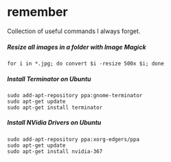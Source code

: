 # remember
Collection of useful commands I always forget.

##### Resize all images in a folder with Image Magick
  
    for i in *.jpg; do convert $i -resize 500x $i; done

##### Install Terminator on Ubuntu

    sudo add-apt-repository ppa:gnome-terminator
    sudo apt-get update
    sudo apt-get install terminator

##### Install NVidia Drivers on Ubuntu

    sudo add-apt-repository ppa:xorg-edgers/ppa
    sudo apt-get update
    sudo apt-get install nvidia-367
